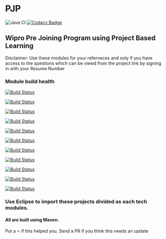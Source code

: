 # PJP

![Java CI](https://github.com/ohbus/PJP/workflows/Java%20CI/badge.svg)   [![Codacy Badge](https://api.codacy.com/project/badge/Grade/670499afb6df405782ae6785f593bf8b)](https://www.codacy.com/manual/ohbus/PJP?utm_source=github.com&amp;utm_medium=referral&amp;utm_content=ohbus/PJP&amp;utm_campaign=Badge_Grade)

## Wipro Pre Joining Program using Project Based Learning



Disclaimer:
Use these modules for your referneces and only if you have access to the questions which can be viewd from the project link by signing in with your Resume Number

### Module build health

[![Build Status](https://ci.subho.xyz/buildStatus/icon?subject=tm01+:+Java+Fundamentals&job=PJP+Module+01)](https://ci.subho.xyz/job/PJP%20Module%2001/)

[![Build Status](https://ci.subho.xyz/buildStatus/icon?subject=tm02+:+OOPS+/+Inheritance&job=PJP+Module+02)](https://ci.subho.xyz/job/PJP%20Module%2002/)

[![Build Status](https://ci.subho.xyz/buildStatus/icon?subject=tm03+:+Abstraction+/Packages+/+Exception+Handling&job=PJP+Module+03)](https://ci.subho.xyz/job/PJP%20Module%2003/)

[![Build Status](https://ci.subho.xyz/buildStatus/icon?subject=tm04+:+Junit&job=PJP+Module+04)](https://ci.subho.xyz/job/PJP%20Module%2004/)

[![Build Status](https://ci.subho.xyz/buildStatus/icon?subject=tm05+:+Wrapper+Classes&job=PJP+Module+05)](https://ci.subho.xyz/job/PJP%20Module%2005/)

[![Build Status](https://ci.subho.xyz/buildStatus/icon?subject=tm06+:+I/O+Streams&job=PJP+Module+06)](https://ci.subho.xyz/job/PJP%20Module%2006/)

[![Build Status](https://ci.subho.xyz/buildStatus/icon?subject=tm07+:+Collection&job=PJP+Module+07)](https://ci.subho.xyz/job/PJP%20Module%2007/)

[![Build Status](https://ci.subho.xyz/buildStatus/icon?subject=tm08+:+RDBMS+/+SQL+/+JDBC&job=PJP+Module+08)](https://ci.subho.xyz/job/PJP%20Module%2008/)

[![Build Status](https://ci.subho.xyz/buildStatus/icon?subject=tm09+:+HTML&job=PJP+Module+09)](https://ci.subho.xyz/job/PJP%20Module%2009/)

[![Build Status](https://ci.subho.xyz/buildStatus/icon?subject=tm10+:+JavaScript+/+CSS&job=PJP+Module+10)](https://ci.subho.xyz/job/PJP%20Module%2010/)

[![Build Status](https://ci.subho.xyz/buildStatus/icon?subject=tm11+:+Servlets+and+JSP&job=PJP+Module+11)](https://ci.subho.xyz/job/PJP%20Module%2011/)

### Use Eclipse to import these projects divided as each tech modules.
#### All are built using Maven.



Put a :star: if this helped you. Send a PR if you think this needs an update
